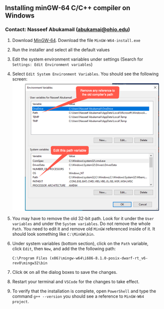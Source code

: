 ## Installing minGW-64 C/C++ compiler on Windows
### Contact: Nasseef Abukamail (abukamai@ohio.edu)

1. Download [MinGW-64](https://sourceforge.net/projects/mingw-w64/files/mingw-w64/). Download the file `MinGW-W64-install.exe`
2. Run the installer and select all the default values
3. Edit the system environment variables under settings (Search for `Settings: Edit Environment variables`)
4. Select `Edit System Environment Variables`. You should see the following screen:
   ![env-vars.png](env-vars.png)
   
6. You may have to remove the old 32-bit path. Look for it under the `User variables` and under the `System variables`. Do not remove the whole `Path`. You need to edit it and remove old `MinGW` referenced inside of it. It should look something like `C:\MinGW\bin`.
   
7. Under system variables (bottom section), click on the `Path` variable, click `Edit`, then `New`, and add the the following path:
    ```console
    C:\Program Files (x86)\mingw-w64\i686-8.1.0-posix-dwarf-rt_v6-rev0\mingw32\bin
    ```

8. Click `OK` on all the dialog boxes to save the changes.

9.  Restart your terminal and `VSCode` for the changes to take effect.
10. To verify that the installation is complete, open `PowerShell` and type the command `g++ --version` you should see a reference to `MinGW-W64 project`.
   
    